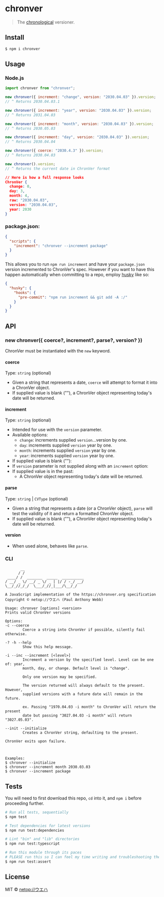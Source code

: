 # chronver

> The [chronological](https://chronver.org "Official ChronVer website") versioner.



## Install

```sh
$ npm i chronver
```



## Usage
### Node.js

```js
import chronver from "chronver";

new chronver({ increment: "change", version: "2030.04.03" }).version;
// ^ Returns 2030.04.03.1

new chronver({ increment: "year", version: "2030.04.03" }).version;
// ^ Returns 2031.04.03

new chronver({ increment: "month", version: "2030.04.03" }).version;
// ^ Returns 2030.05.03

new chronver({ increment: "day", version: "2030.04.03" }).version;
// ^ Returns 2030.04.04

new chronver({ coerce: "2030.4.3" }).version;
// ^ Returns 2030.04.03

new chronver().version;
// ^ Returns the current date in ChronVer format
```

```json
// Here is how a full response looks
ChronVer {
  change: 0,
  day: 3,
  month: 4,
  raw: "2030.04.03",
  version: "2030.04.03",
  year: 2030
}
```

### package.json:

```json
{
  "scripts": {
    "increment": "chronver --increment package"
  }
}
```

This allows you to run `npm run increment` and have your `package.json` version incremented to ChronVer's spec. However if you want to have this happen automatically when committing to a repo, employ [husky](https://github.com/typicode/husky) like so:

```json
{
  "husky": {
    "hooks": {
      "pre-commit": "npm run increment && git add -A :/"
    }
  }
}
```



## API
### new chronver({ coerce?, increment?, parse?, version? })

ChronVer must be instantiated with the `new` keyword.

#### coerce

Type: `string` (optional)

- Given a string that represents a date, `coerce` will attempt to format it into a ChronVer object.
- If supplied value is blank (""), a ChronVer object representing today's date will be returned.

#### increment

Type: `string` (optional)

- Intended for use with the `version` parameter.
- Available options:
  - `change`: increments supplied `version`...version by one.
  - `day`: increments supplied `version` year by one.
  - `month`: increments supplied `version` year by one.
  - `year`: increments supplied `version` year by one.
- If supplied value is blank (""):
- If `version` parameter is not supplied along with an `increment` option:
- If supplied value is in the past:
  - A ChronVer object representing today's date will be returned.

#### parse

Type: `string` | `CVType` (optional)

- Given a string that represents a date (or a ChronVer object), `parse` will test the validity of it and return a formatted ChronVer object.
- If supplied value is blank (""), a ChronVer object representing today's date will be returned.

#### version

- When used alone, behaves like `parse`.



### CLI

```shell
       __
      / /
 ____/ /  _______  _____  __________
/ __/ _ \/ __/ _ \/ _ | |/ / -_/ __/
\__/_//_/_/  \___/_//_|___/\__/_/

A JavaScript implementation of the https://chronver.org specification
Copyright © netop://ウエハ (Paul Anthony Webb)

Usage: chronver [options] <version>
Prints valid ChronVer versions

Options:
-c --coerce
        Coerce a string into ChronVer if possible, silently fail otherwise.

-? -h --help
        Show this help message.

-i --inc --increment [<level>]
        Increment a version by the specified level. Level can be one of: year,
        month, day, or change. Default level is "change".

        Only one version may be specified.

        The version returned will always default to the present. However,
        supplied versions with a future date will remain in the future.

        ex. Passing "1970.04.03 -i month" to ChronVer will return the present
        date but passing "3027.04.03 -i month" will return "3027.05.03".

--init --initialize
        Creates a ChronVer string, defaulting to the present.

ChronVer exits upon failure.



Examples:
$ chronver --initialize
$ chronver --increment month 2030.03.03
$ chronver --increment package
```



## Tests

You will need to first download this repo, `cd` into it, and `npm i` before proceeding further.

```sh
# Run all tests, sequentially
$ npm test

# Test dependencies for latest versions
$ npm run test:dependencies

# Lint "bin" and "lib" directories
$ npm run test:typescript

# Run this module through its paces
# PLEASE run this so I can feel my time writing and troubleshooting these tests were worth it
$ npm run test:assert
```



## License

MIT © [netop://ウエハ](https://webb.page "Homepage of netop://ウエハ")
